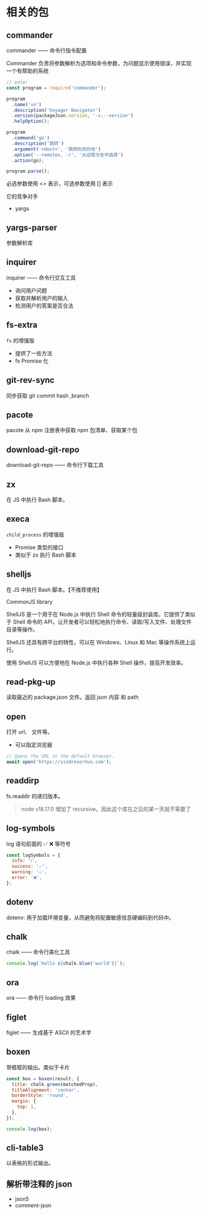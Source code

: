 # 相关的包

## commander

commander —— 命令行指令配置

Commander 负责将参数解析为选项和命令参数，为问题显示使用错误，并实现一个有帮助的系统

```typescript
// enter
const program = require('commander');

program
  .name('vn')
  .description('Voyager Navigator')
  .version(packageJson.version, '-v,--version')
  .helpOption();

program
  .command('go')
  .description('跳转')
  .argument('<dest>', '跳转的目的地')
  .option('--remotes, -r', '从远程分支中选择')
  .action(go);

program.parse();
```

必选参数使用 <> 表示，可选参数使用 [] 表示

它的竞争对手

- yargs

## yargs-parser

参数解析库

## inquirer

inquirer —— 命令行交互工具

- 询问用户问题
- 获取并解析用户的输入
- 检测用户的答案是否合法

## fs-extra

`fs` 的增强版

- 提供了一些方法
- fs Promise 化

## git-rev-sync

同步获取 git commit hash ,branch

## pacote

pacote 从 npm 注册表中获取 npm 包清单、获取某个包

## download-git-repo

download-git-repo —— 命令行下载工具

## zx

在 JS 中执行 Bash 脚本。

## execa

`child_process` 的增强版

- Promise 类型的接口
- 类似于 zx 执行 Bash 脚本

## shelljs

在 JS 中执行 Bash 脚本。【不推荐使用】

CommonJS library

ShellJS 是一个用于在 Node.js 中执行 Shell 命令的轻量级封装库。它提供了类似于 Shell 命令的 API，让开发者可以轻松地执行命令、读取/写入文件、处理文件目录等操作。

ShellJS 还具有跨平台的特性，可以在 Windows、Linux 和 Mac 等操作系统上运行。

使用 ShellJS 可以方便地在 Node.js 中执行各种 Shell 操作，提高开发效率。

## read-pkg-up

读取最近的 package.json 文件。返回 json 内容 和 path

## open

打开 url、 文件等。

- 可以指定浏览器

```typescript
// Opens the URL in the default browser.
await open('https://sindresorhus.com');
```

## readdirp

fs.readdir 的递归版本。

> node v18.17.0 增加了 recursive。因此这个库在之后的某一天就不需要了

## log-symbols

log 语句前面的 ✅ ❌ 等符号

```javascript
const logSymbols = {
  info: 'ℹ️',
  success: '✅',
  warning: '⚠️',
  error: '❌️',
};
```

## dotenv

dotenv: 用于加载环境变量，从而避免将配置敏感信息硬编码到代码中。

## chalk

chalk —— 命令行美化工具

```typescript
console.log(`hello ${chalk.blue('world')}`);
```

## ora

ora —— 命令行 loading 效果

## figlet

figlet —— 生成基于 ASCII 的艺术字

## boxen

带框框的输出。类似于卡片

```javascript
const box = boxen(result, {
  title: chalk.green(matchedProp),
  titleAlignment: 'center',
  borderStyle: 'round',
  margin: {
    top: 1,
  },
});

console.log(box);
```

## cli-table3

以表格的形式输出。

## 解析带注释的 json

- json5
- comment-json
